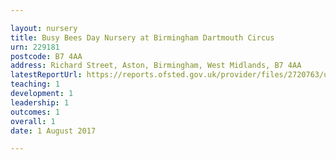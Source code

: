 ```yaml
---

layout: nursery
title: Busy Bees Day Nursery at Birmingham Dartmouth Circus
urn: 229181
postcode: B7 4AA
address: Richard Street, Aston, Birmingham, West Midlands, B7 4AA
latestReportUrl: https://reports.ofsted.gov.uk/provider/files/2720763/urn/229181.pdf
teaching: 1
development: 1
leadership: 1
outcomes: 1
overall: 1
date: 1 August 2017

---
```


